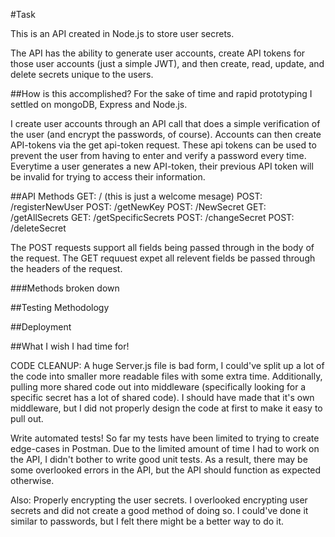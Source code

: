 #Task

This is an API created in Node.js to store user secrets.

The API has the ability to generate user accounts, create API tokens for those user accounts (just a simple JWT), and then create, read, update, and delete secrets unique to the users. 

##How is this accomplished? 
For the sake of time and rapid prototyping I settled on mongoDB, Express and Node.js. 

I create user accounts through an API call that does a simple verification of the user (and encrypt the passwords, of course). 
Accounts can then create API-tokens via the get api-token request. These api tokens can be used to prevent the user from having to enter and verify a password every time. Everytime a user generates a new API-token, their previous API token will be invalid for trying to access their information. 


##API Methods
GET: /    (this is just a welcome mesage)
POST: /registerNewUser
POST: /getNewKey
POST: /NewSecret 
GET: /getAllSecrets
GET: /getSpecificSecrets
POST: /changeSecret
POST: /deleteSecret

The POST requests support all fields being passed through in the body of the request.
The GET requuest expet all relevent fields be passed through the headers of the request.

###Methods broken down







##Testing Methodology 


##Deployment 














##What I wish I had time for!

CODE CLEANUP: 
A huge Server.js file is bad form, I could've split up a lot of the code into smaller more readable files with some extra time.
Additionally, pulling more shared code out into middleware (specifically looking for a specific secret has a lot of shared code). 
I should have made that it's own middleware, but I did not properly design the code at first to make it easy to pull out. 

Write automated tests! So far my tests have been limited to trying to create edge-cases in Postman. 
Due to the limited amount of time I had to work on the API, I didn't bother to write good unit tests.
As a result, there may be some overlooked errors in the API, but the API should function as expected otherwise. 

Also: 
Properly encrypting the user secrets. I overlooked encrypting user secrets and did not create a good method of doing so. 
I could've done it similar to passwords, but I felt there might be a better way to do it. 